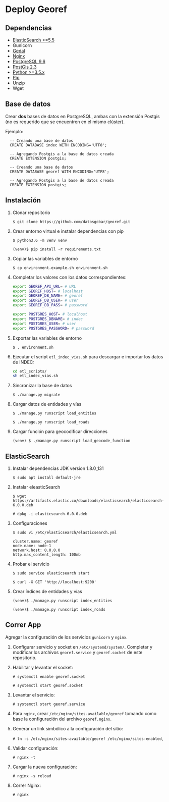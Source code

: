 # Deploy Georef

## Dependencias

- [ElasticSearch >=5.5](https://www.elastic.co/guide/en/elasticsearch/reference/current/_installation.html)
- Gunicorn
- [Gedal](http://www.gdal.org/index.html)
- [Nginx](https://nginx.org/)
- [PostgreSQL 9.6](https://www.postgresql.org/download/)
- [PostGis 2.3](http://postgis.net/install/)
- [Python >=3.5.x](https://www.python.org/downloads/)
- [Pip](https://pip.pypa.io/en/stable/installing/)
- Unzip
- Wget

## Base de datos

Crear **dos** bases de datos en PostgreSQL, ambas con la extensión Postgis (no es requerido que se encuentren en el mismo clúster).

Ejemplo:

```plsql
  -- Creando una base de datos
  CREATE DATABASE indec WITH ENCODING='UTF8';
  
  -- Agregando Postgis a la base de datos creada
  CREATE EXTENSION postgis;
```

```plsql
  -- Creando una base de datos
  CREATE DATABASE georef WITH ENCODING='UTF8';
  
  -- Agregando Postgis a la base de datos creada
  CREATE EXTENSION postgis;
```

## Instalación

1. Clonar repositorio

    `$ git clone https://github.com/datosgobar/georef.git`

2. Crear entorno virtual e instalar dependencias con pip

    `$ python3.6 -m venv venv`
    
    `(venv)$ pip install -r requirements.txt`
    
3. Copiar las variables de entorno

    `$ cp environment.example.sh environment.sh`
    
4. Completar los valores con los datos correspondientes:

    ```bash
    export GEOREF_API_URL= # URL
    export GEOREF_HOST= # localhost
    export GEOREF_DB_NAME= # georef
    export GEOREF_DB_USER= # user
    export GEOREF_DB_PASS= # password
    
    export POSTGRES_HOST= # localhost
    export POSTGRES_DBNAME= # indec
    export POSTGRES_USER= # user
    export POSTGRES_PASSWORD= # password
    ```
5. Exportar las variables de entorno

    `$ . environment.sh`

6. Ejecutar el script `etl_indec_vias.sh` para descargar e importar los datos de INDEC:

    ```bash
    cd etl_scripts/
    sh etl_indec_vias.sh
    ```

7. Sincronizar la base de datos

    `$ ./manage.py migrate`

8. Cargar datos de entidades y vías

    `$ ./manage.py runscript load_entities`

    `$ ./manage.py runscript load_roads`
    
9. Cargar función para geocodificar direcciones

    `(venv) $ ./manage.py runscript load_geocode_function`

## ElasticSearch

1. Instalar dependencias JDK version 1.8.0_131

    `$ sudo apt install default-jre`
  
2. Instalar eleasticSearch

    `$ wget https://artifacts.elastic.co/downloads/elasticsearch/elasticsearch-6.0.0.deb`

    `# dpkg -i elasticsearch-6.0.0.deb`

3. Configuraciones

    `$ sudo vi /etc/elasticsearch/elasticsearch.yml`
    
    ```
    cluster.name: georef
    node.name: node-1
    network.host: 0.0.0.0
    http.max_content_length: 100mb
    ```
    
4. Probar el servicio

    `$ sudo service elasticsearch start` 
    
    `$ curl -X GET 'http://localhost:9200'`
  
5. Crear índices de entidades y vías
        
    `(venv)$ ./manage.py runscript index_entities`
    
    `(venv)$ ./manage.py runscript index_roads`

## Correr App

Agregar la configuración de los servicios `gunicorn` y `nginx`.

1. Configurar servicio y socket en `/etc/systemd/system/`. Completar y modificar los archivos `georef.service` y `georef.socket` de este repositorio.

2. Habilitar y levantar el socket:

    `# systemctl enable georef.socket`

    `# systemctl start georef.socket`

3. Levantar el servicio:

    `# systemctl start georef.service`

4. Para `nginx`, crear `/etc/nginx/sites-available/georef` tomando como base la configuración del archivo `georef.nginx`.

5. Generar un link simbólico a la configuración del sitio:

    `# ln -s /etc/nginx/sites-available/georef /etc/nginx/sites-enabled`,

6. Validar configuración:

    `# nginx -t`

7. Cargar la nueva configuración:

    `# nginx -s reload`

8. Correr Nginx:

    `# nginx`
